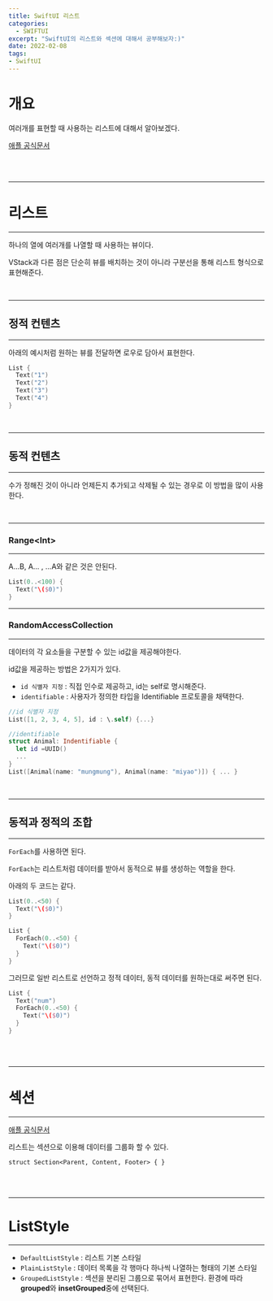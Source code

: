 ```yaml
---
title: SwiftUI 리스트
categories:
  - SWIFTUI 
excerpt: "SwiftUI의 리스트와 섹션에 대해서 공부해보자:)"
date: 2022-02-08
tags:
- SwiftUI
---
```




# 개요

여러개를 표현할 때 사용하는 리스트에 대해서 알아보겠다.


[애플 공식문서](https://developer.apple.com/documentation/swiftui/list)

<br />
<br />

---

# 리스트

---

하나의 열에 여러개를 나열할 때 사용하는 뷰이다.

VStack과 다른 점은 단순히 뷰를 배치하는 것이 아니라 구분선을 통해 리스트 형식으로 표현해준다.



<br />

---

## 정적 컨텐츠

---

아래의 예시처럼 원하는 뷰를 전달하면 로우로 담아서 표현한다.

```swift
List {
  Text("1")
  Text("2")
  Text("3")
  Text("4")
}
```


<br />

---

## 동적 컨텐츠

---

수가 정해진 것이 아니라 언제든지 추가되고 삭제될 수 있는 경우로 이 방법을 많이 사용한다. 

<br />

---

### Range\<Int>

---
  
A...B, A... , ...A와 같은 것은 안된다.

```swift
List(0..<100) {
  Text("\($0)")
}
```

---

### RandomAccessCollection

---
  
데이터의 각 요소들을 구분할 수 있는 id값을 제공해야한다.

id값을 제공하는 방법은 2가지가 있다.

* `id 식별자 지정` : 직접 인수로 제공하고, id는 self로 명시해준다.
* `identifiable` : 사용자가 정의한 타입을 Identifiable 프로토콜을 채택한다.

```swift
//id 식별자 지정
List([1, 2, 3, 4, 5], id : \.self) {...}

//identifiable
struct Animal: Indentifiable {
  let id =UUID()
  ...
}
List([Animal(name: "mungmung"), Animal(name: "miyao")]) { ... }
```

<br />

---

## 동적과 정적의 조합

---

`ForEach`를 사용하면 된다.

`ForEach`는 리스트처럼 데이터를 받아서 동적으로 뷰를 생성하는 역할을 한다.

아래의 두 코드는 같다.

```swift
List(0..<50) {
  Text("\($0)")
}

List {
  ForEach(0..<50) {
    Text("\($0)")
  }
}
```

그러므로 일반 리스트로 선언하고 정적 데이터, 동적 데이터를 원하는대로 써주면 된다.

```swift
List {
  Text("num")
  ForEach(0..<50) {
    Text("\($0)")
  }
}
```

<br />
<br />

---

# 섹션

---


[애플 공식문서](https://developer.apple.com/documentation/swiftui/section)

리스트는 섹션으로 이용해 데이터를 그룹화 할 수 있다.

`struct Section<Parent, Content, Footer> { }`

<br />
<br />

---

# ListStyle

---

* `DefaultListStyle` : 리스트 기본 스타일
* `PlainListStyle` : 데이터 목록을 각 행마다 하나씩 나열하는 형태의 기본 스타일
* `GroupedListStyle` : 섹션을 분리된 그룹으로 묶어서 표현한다. 환경에 따라 **grouped**와 **insetGrouped**중에 선택된다.


